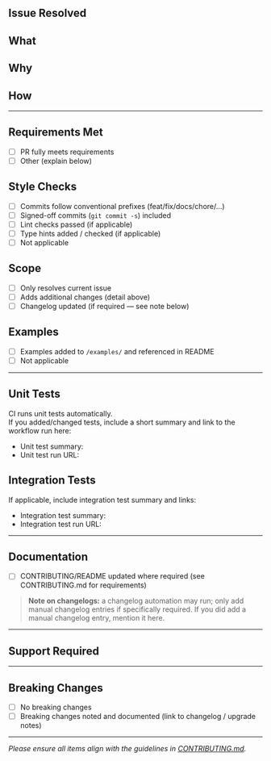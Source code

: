 ## Issue Resolved
<!-- URL to the issue you are fixing, e.g. #249 -->

## What
<!-- Briefly describe the changes introduced by this PR -->

## Why
<!-- Explain why these changes are necessary -->

## How
<!-- Outline the steps or approach used to implement the changes -->

---

## Requirements Met
- [ ] PR fully meets requirements
- [ ] Other (explain below)

## Style Checks
- [ ] Commits follow conventional prefixes (feat/fix/docs/chore/...)
- [ ] Signed-off commits (`git commit -s`) included
- [ ] Lint checks passed (if applicable)
- [ ] Type hints added / checked (if applicable)
- [ ] Not applicable

## Scope
- [ ] Only resolves current issue
- [ ] Adds additional changes (detail above)
- [ ] Changelog updated (if required — see note below)

## Examples
- [ ] Examples added to `/examples/` and referenced in README
- [ ] Not applicable

---

## Unit Tests
CI runs unit tests automatically.  
If you added/changed tests, include a short summary and link to the workflow run here:
- Unit test summary:
- Unit test run URL:

## Integration Tests
If applicable, include integration test summary and links:
- Integration test summary:
- Integration test run URL:

---

## Documentation
- [ ] CONTRIBUTING/README updated where required (see CONTRIBUTING.md for requirements)

> **Note on changelogs:** a changelog automation may run; only add manual changelog entries if specifically required. If you did add a manual changelog entry, mention it here.

---

## Support Required
<!-- Outline any help required to complete the PR (CI flakiness, environment setup, etc.) -->

---

## Breaking Changes
- [ ] No breaking changes
- [ ] Breaking changes noted and documented (link to changelog / upgrade notes)

---

*Please ensure all items align with the guidelines in [CONTRIBUTING.md](../CONTRIBUTING.md).*
